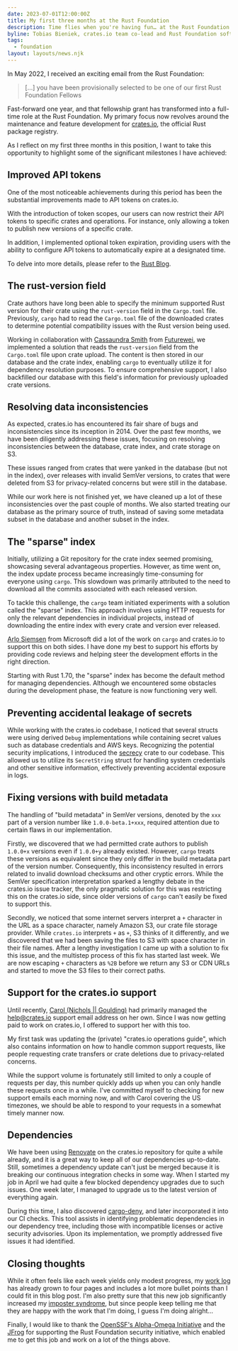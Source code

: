 ```yaml
---
date: 2023-07-01T12:00:00Z
title: My first three months at the Rust Foundation
description: Time flies when you're having fun… at the Rust Foundation
byline: Tobias Bieniek, crates.io team co-lead and Rust Foundation software engineer
tags:
  - foundation
layout: layouts/news.njk
---
```


In May 2022, I received an exciting email from the Rust Foundation:

> […] you have been provisionally selected to be one of our first Rust Foundation Fellows

Fast-forward one year, and that fellowship grant has transformed into a full-time role at the Rust Foundation. My primary focus now revolves around the maintenance and feature development for [crates.io](https://crates.io), the official Rust package registry.

As I reflect on my first three months in this position, I want to take this opportunity to highlight some of the significant milestones I have achieved:

## Improved API tokens

One of the most noticeable achievements during this period has been the substantial improvements made to API tokens on crates.io.

With the introduction of token scopes, our users can now restrict their API tokens to specific crates and operations. For instance, only allowing a token to publish new versions of a specific crate.

In addition, I implemented optional token expiration, providing users with the ability to configure API tokens to automatically expire at a designated time.

To delve into more details, please refer to the [Rust Blog](https://blog.rust-lang.org/2023/06/23/improved-api-tokens-for-crates-io.html).

## The rust-version field

Crate authors have long been able to specify the minimum supported Rust version for their crate using the `rust-version` field in the `Cargo.toml` file. Previously, `cargo` had to read the `Cargo.toml` file of the downloaded crates to determine potential compatibility issues with the Rust version being used.

Working in collaboration with [Cassaundra Smith](https://github.com/cassaundra) from [Futurewei](https://www.futurewei.com), we implemented a solution that reads the `rust-version` field from the `Cargo.toml` file upon crate upload. The content is then stored in our database and the crate index, enabling `cargo` to eventually utilize it for dependency resolution purposes. To ensure comprehensive support, I also backfilled our database with this field's information for previously uploaded crate versions.

## Resolving data inconsistencies

As expected, crates.io has encountered its fair share of bugs and inconsistencies since its inception in 2014. Over the past few months, we have been diligently addressing these issues, focusing on resolving inconsistencies between the database, crate index, and crate storage on S3.

These issues ranged from crates that were yanked in the database (but not in the index), over releases with invalid SemVer versions, to crates that were deleted from S3 for privacy-related concerns but were still in the database.

While our work here is not finished yet, we have cleaned up a lot of these inconsistencies over the past couple of months. We also started treating our database as the primary source of truth, instead of saving some metadata subset in the database and another subset in the index.

## The "sparse" index

Initially, utilizing a Git repository for the crate index seemed promising, showcasing several advantageous properties. However, as time went on, the index update process became increasingly time-consuming for everyone using `cargo`. This slowdown was primarily attributed to the need to download all the commits associated with each released version.

To tackle this challenge, the `cargo` team initiated experiments with a solution called the "sparse" index. This approach involves using HTTP requests for only the relevant dependencies in individual projects, instead of downloading the entire index with every crate and version ever released.

[Arlo Siemsen](https://github.com/arlosi) from Microsoft did a lot of the work on `cargo` and crates.io to support this on both sides. I have done my best to support his efforts by providing code reviews and helping steer the development efforts in the right direction.

Starting with Rust 1.70, the "sparse" index has become the default method for managing dependencies. Although we encountered some obstacles during the development phase, the feature is now functioning very well.

## Preventing accidental leakage of secrets

While working with the crates.io codebase, I noticed that several structs were using derived `Debug` implementations while containing secret values such as database credentials and AWS keys. Recognizing the potential security implications, I introduced the [secrecy](https://crates.io/crates/secrecy) crate to our codebase. This allowed us to utilize its `SecretString` struct for handling system credentials and other sensitive information, effectively preventing accidental exposure in logs.

## Fixing versions with build metadata

The handling of "build metadata" in SemVer versions, denoted by the `xxx` part of a version number like `1.0.0-beta.1+xxx`, required attention due to certain flaws in our implementation.

Firstly, we discovered that we had permitted crate authors to publish `1.0.0+x` versions even if `1.0.0+y` already existed. However, `cargo` treats these versions as equivalent since they only differ in the build metadata part of the version number. Consequently, this inconsistency resulted in errors related to invalid download checksums and other cryptic errors. While the SemVer specification interpretation sparked a lengthy debate in the crates.io issue tracker, the only pragmatic solution for this was restricting this on the crates.io side, since older versions of `cargo` can't easily be fixed to support this.

Secondly, we noticed that some internet servers interpret a `+` character in the URL as a space character, namely Amazon S3, our crate file storage provider. While `crates.io` interprets `+` as `+`, S3 thinks of it differently, and we discovered that we had been saving the files to S3 with space character in their file names. After a lengthy investigation I came up with a solution to fix this issue, and the multistep process of this fix has started last week. We are now escaping `+` characters as `%2B` before we return any S3 or CDN URLs and started to move the S3 files to their correct paths.

## Support for the crates.io support

Until recently, [Carol (Nichols || Goulding)](https://github.com/carols10cents) had primarily managed the [help@crates.io](mailto:help@crates.io) support email address on her own. Since I was now getting paid to work on crates.io, I offered to support her with this too.

My first task was updating the (private) "crates.io operations guide", which also contains information on how to handle common support requests, like people requesting crate transfers or crate deletions due to privacy-related concerns.

While the support volume is fortunately still limited to only a couple of requests per day, this number quickly adds up when you can only handle these requests once in a while. I've committed myself to checking for new support emails each morning now, and with Carol covering the US timezones, we should be able to respond to your requests in a somewhat timely manner now.

## Dependencies

We have been using [Renovate](https://github.com/renovatebot/renovate) on the crates.io repository for quite a while already, and it is a great way to keep all of our dependencies up-to-date. Still, sometimes a dependency update can't just be merged because it is breaking our continuous integration checks in some way. When I started my job in April we had quite a few blocked dependency upgrades due to such issues. One week later, I managed to upgrade us to the latest version of everything again.

During this time, I also discovered [cargo-deny](https://github.com/EmbarkStudios/cargo-deny), and later incorporated it into our CI checks. This tool assists in identifying problematic dependencies in our dependency tree, including those with incompatible licenses or active security advisories. Upon its implementation, we promptly addressed five issues it had identified.

## Closing thoughts

While it often feels like each week yields only modest progress, my [work log](https://blog.pragmaticengineer.com/work-log-template-for-software-engineers/) has already grown to four pages and includes a lot more bullet points than I could fit in this blog post. I'm also pretty sure that this new job significantly increased my [imposter syndrome](https://blog.rust-lang.org/inside-rust/2022/04/19/imposter-syndrome.html), but since people keep telling me that they are happy with the work that I'm doing, I guess I'm doing alright…

Finally, I would like to thank the [OpenSSF's Alpha-Omega Initiative](https://openssf.org/community/alpha-omega/) and the [JFrog](https://jfrog.com/blog/jfrog-joins-rust-foundation-as-platinum-member/) for supporting the Rust Foundation security initiative, which enabled me to get this job and work on a lot of the things above.
